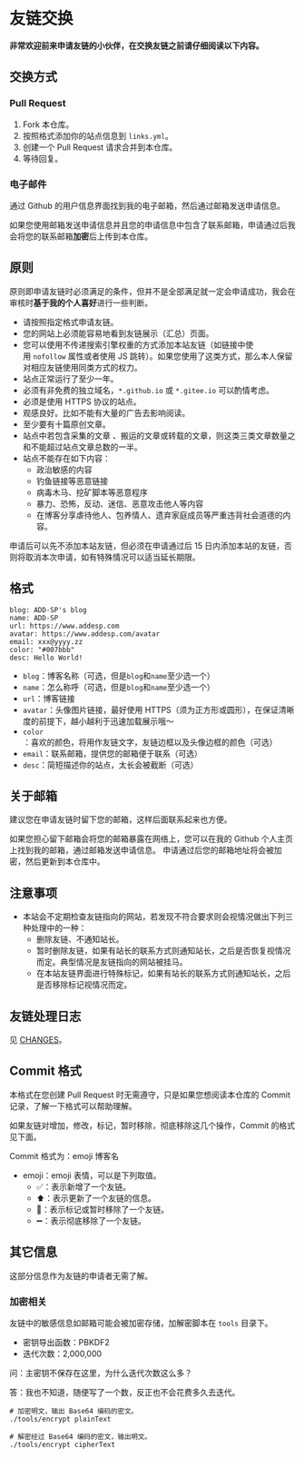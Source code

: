 # 友链交换

**非常欢迎前来申请友链的小伙伴，在交换友链之前请仔细阅读以下内容。**

## 交换方式

### Pull Request

1. Fork 本仓库。
2. 按照格式添加你的站点信息到 `links.yml`。
3. 创建一个 Pull Request 请求合并到本仓库。
4. 等待回复。

### 电子邮件

通过 Github 的用户信息界面找到我的电子邮箱，然后通过邮箱发送申请信息。

如果您使用邮箱发送申请信息并且您的申请信息中包含了联系邮箱，申请通过后我会将您的联系邮箱**加密**后上传到本仓库。

## 原则

原则即申请友链时必须满足的条件，但并不是全部满足就一定会申请成功，我会在审核时**基于我的个人喜好**进行一些判断。

* 请按照指定格式申请友链。
* 您的网站上必须能容易地看到友链展示（汇总）页面。
* 您可以使用不传递搜索引擎权重的方式添加本站友链（如链接中使用 `nofollow` 属性或者使用 JS 跳转）。如果您使用了这类方式，那么本人保留对相应友链使用同类方式的权力。
* 站点正常运行了至少一年。
* 必须有非免费的独立域名，`*.github.io` 或 `*.gitee.io` 可以酌情考虑。
* 必须是使用 HTTPS 协议的站点。
* 观感良好。比如不能有大量的广告去影响阅读。
* 至少要有十篇原创文章。
* 站点中若包含采集的文章 、搬运的文章或转载的文章，则这类三类文章数量之和不能超过站点文章总数的一半。
* 站点不能存在如下内容：
  * 政治敏感的内容
  * 钓鱼链接等恶意链接
  * 病毒木马、挖矿脚本等恶意程序
  * 暴力、恐怖，反动、迷信、恶意攻击他人等内容
  * 在博客分享虐待他人、包养情人、遗弃家庭成员等严重违背社会道德的内容。

申请后可以先不添加本站友链，但必须在申请通过后 15 日内添加本站的友链，否则将取消本次申请，如有特殊情况可以适当延长期限。

## 格式

```
blog: ADD-SP's blog
name: ADD-SP
url: https://www.addesp.com
avatar: https://www.addesp.com/avatar
email: xxx@yyyy.zz
color: "#007bbb"
desc: Hello World!
```

* `blog`：博客名称（可选，但是`blog`和`name`至少选一个）
* `name`：怎么称呼（可选，但是`blog`和`name`至少选一个）
* `url`：博客链接
* `avatar`：头像图片链接，最好使用 HTTPS（须为正方形或圆形），在保证清晰度的前提下，越小越利于迅速加载展示哦～
* `color`：喜欢的颜色，将用作友链文字，友链边框以及头像边框的颜色（可选）
* `email`：联系邮箱，提供您的邮箱便于联系（可选）
* `desc`：简短描述你的站点，太长会被截断（可选）

## 关于邮箱

建议您在申请友链时留下您的邮箱，这样后面联系起来也方便。

如果您担心留下邮箱会将您的邮箱暴露在网络上，您可以在我的 Github 个人主页上找到我的邮箱，通过邮箱发送申请信息。
申请通过后您的邮箱地址将会被加密，然后更新到本仓库中。

## 注意事项

* 本站会不定期检查友链指向的网站，若发现不符合要求则会视情况做出下列三种处理中的一种：
  * 删除友链、不通知站长。
  * 暂时删除友链，如果有站长的联系方式则通知站长，之后是否恢复视情况而定。典型情况是友链指向的网站被挂马。
  * 在本站友链界面进行特殊标记，如果有站长的联系方式则通知站长，之后是否移除标记视情况而定。

## 友链处理日志

见 [CHANGES](CHANGES.md)。

## Commit 格式

本格式在您创建 Pull Request 时无需遵守，只是如果您想阅读本仓库的 Commit 记录，了解一下格式可以帮助理解。

如果友链对增加，修改，标记，暂时移除，彻底移除这几个操作，Commit 的格式见下面。

Commit 格式为：emoji 博客名

* emoji：emoji 表情，可以是下列取值。
  * :white_check_mark:：表示新增了一个友链。
  * :arrow_up:：表示更新了一个友链的信息。
  * :triangular_flag_on_post:：表示标记或暂时移除了一个友链。
  * :heavy_minus_sign:：表示彻底移除了一个友链。


## 其它信息

这部分信息作为友链的申请者无需了解。

### 加密相关

友链中的敏感信息如邮箱可能会被加密存储，加解密脚本在 `tools` 目录下。

* 密钥导出函数：PBKDF2
* 迭代次数：2,000,000

问：主密钥不保存在这里，为什么迭代次数这么多？

答：我也不知道，随便写了一个数，反正也不会花费多久去迭代。

```shell
# 加密明文，输出 Base64 编码的密文。
./tools/encrypt plainText

# 解密经过 Base64 编码的密文，输出明文。
./tools/encrypt cipherText
```
